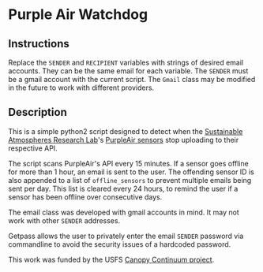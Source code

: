 # Purple Air Watchdog

## Instructions
Replace the `SENDER` and `RECIPIENT` variables with strings of desired email accounts. They can be the same email for each variable. 
The `SENDER` must be a gmail account with the current script. The `Gmail` class may be modified in the future to work with different providers.

## Description
This is a simple python2 script designed to detect when the [Sustainable Atmospheres Research Lab](https://star.research.pdx.edu/)'s [PurpleAir sensors](https://www.purpleair.com/) stop uploading to their respective API. 

The script scans PurpleAir's API every 15 minutes. If a sensor goes offline for more than 1 hour, an email is sent to the user. The offending sensor ID is also appended to a list of `offline_sensors` to prevent multiple emails being sent per day. This list is cleared every 24 hours, to remind the user if a sensor has been offline over consecutive days. 

The email class was developed with gmail accounts in mind. It may not work with other `SENDER` addresses.

Getpass allows the user to privately enter the email `SENDER` password via commandline to avoid the security issues of a hardcoded password.

This work was funded by the USFS [Canopy Continuum project](https://canopycontinuum.org/). 

